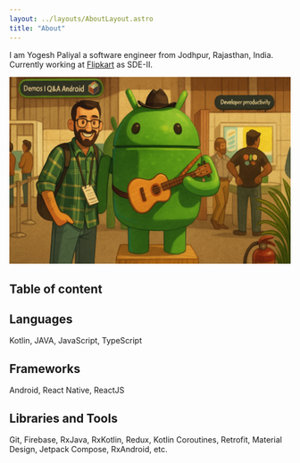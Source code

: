 ```yaml
---
layout: ../layouts/AboutLayout.astro
title: "About"
---
```


I am Yogesh Paliyal a software engineer from Jodhpur, Rajasthan, India.
Currently working at [Flipkart](https://flipkart.com/) as SDE-II.

<div>
  <img src="../assets/about-cover.png" class="sm:w-1/2 mx-auto" alt="coding dev illustration">
</div>

## Table of content

## Languages
Kotlin, JAVA, JavaScript, TypeScript

## Frameworks
Android, React Native, ReactJS

## Libraries and Tools
Git, Firebase, RxJava, RxKotlin, Redux, Kotlin Coroutines, Retrofit, Material Design, Jetpack Compose, RxAndroid, etc.
